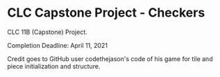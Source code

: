 # CLC Capstone Project - Checkers
CLC 11B (Capstone) Project. 

Completion Deadline: April 11, 2021

Credit goes to GitHub user codethejason's code of his game for tile and piece initialization and structure.